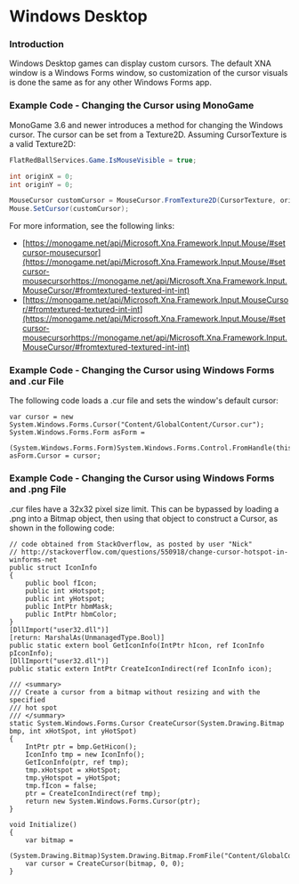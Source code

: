 # Windows Desktop

### Introduction

Windows Desktop games can display custom cursors. The default XNA window is a Windows Forms window, so customization of the cursor visuals is done the same as for any other Windows Forms app.

### Example Code - Changing the Cursor using MonoGame

MonoGame 3.6 and newer introduces a method for changing the Windows cursor. The cursor can be set from a Texture2D. Assuming CursorTexture is a valid Texture2D:

```csharp
FlatRedBallServices.Game.IsMouseVisible = true;

int originX = 0;
int originY = 0;

MouseCursor customCursor = MouseCursor.FromTexture2D(CursorTexture, originX, originY);
Mouse.SetCursor(customCursor);
```

For more information, see the following links:

* [https://monogame.net/api/Microsoft.Xna.Framework.Input.Mouse/#setcursor-mousecursor](https://monogame.net/api/Microsoft.Xna.Framework.Input.Mouse/#setcursor-mousecursorhttps://monogame.net/api/Microsoft.Xna.Framework.Input.MouseCursor/#fromtextured-textured-int-int)
* [https://monogame.net/api/Microsoft.Xna.Framework.Input.MouseCursor/#fromtextured-textured-int-int](https://monogame.net/api/Microsoft.Xna.Framework.Input.Mouse/#setcursor-mousecursorhttps://monogame.net/api/Microsoft.Xna.Framework.Input.MouseCursor/#fromtextured-textured-int-int)

### Example Code - Changing the Cursor using Windows Forms and .cur File

The following code loads a .cur file and sets the window's default cursor:

```lang:c#
var cursor = new System.Windows.Forms.Cursor("Content/GlobalContent/Cursor.cur");
System.Windows.Forms.Form asForm =
    (System.Windows.Forms.Form)System.Windows.Forms.Control.FromHandle(this.Window.Handle);
asForm.Cursor = cursor;
```

### Example Code - Changing the Cursor using Windows Forms and .png File

.cur files have a 32x32 pixel size limit. This can be bypassed by loading a .png into a Bitmap object, then using that object to construct a Cursor, as shown in the following code:

```lang:c#
// code obtained from StackOverflow, as posted by user "Nick"
// http://stackoverflow.com/questions/550918/change-cursor-hotspot-in-winforms-net
public struct IconInfo
{
    public bool fIcon;
    public int xHotspot;
    public int yHotspot;
    public IntPtr hbmMask;
    public IntPtr hbmColor;
}
[DllImport("user32.dll")]
[return: MarshalAs(UnmanagedType.Bool)]
public static extern bool GetIconInfo(IntPtr hIcon, ref IconInfo pIconInfo);
[DllImport("user32.dll")]
public static extern IntPtr CreateIconIndirect(ref IconInfo icon);

/// <summary>
/// Create a cursor from a bitmap without resizing and with the specified
/// hot spot
/// </summary>
static System.Windows.Forms.Cursor CreateCursor(System.Drawing.Bitmap bmp, int xHotSpot, int yHotSpot)
{
    IntPtr ptr = bmp.GetHicon();
    IconInfo tmp = new IconInfo();
    GetIconInfo(ptr, ref tmp);
    tmp.xHotspot = xHotSpot;
    tmp.yHotspot = yHotSpot;
    tmp.fIcon = false;
    ptr = CreateIconIndirect(ref tmp);
    return new System.Windows.Forms.Cursor(ptr);
}

void Initialize()
{
    var bitmap = 
        (System.Drawing.Bitmap)System.Drawing.Bitmap.FromFile("Content/GlobalContent/SmallCursor.png");
    var cursor = CreateCursor(bitmap, 0, 0);
}
```
